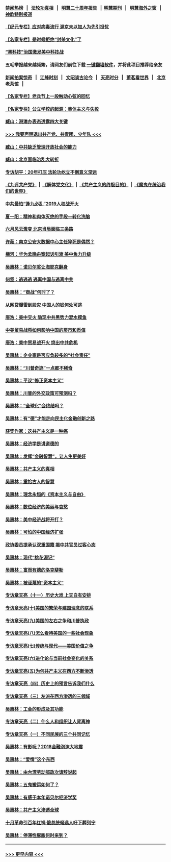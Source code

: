 #### [禁闻热榜](热点新闻.md?=0)  &nbsp;&nbsp;|&nbsp;&nbsp; [法轮功真相](https://github.com/gfw-breaker/truth/blob/master/README.md?=0) &nbsp;&nbsp;|&nbsp;&nbsp; [明慧二十周年报告](https://github.com/gfw-breaker/mh-reports/blob/master/README.md?=0) &nbsp;&nbsp;|&nbsp;&nbsp;[明慧期刊](https://github.com/gfw-breaker/mh-qikan) &nbsp;&nbsp;|&nbsp;&nbsp; [明慧海外之窗](https://github.com/gfw-breaker/mh-news/blob/master/README.md?=0) &nbsp;&nbsp;|&nbsp;&nbsp; [神韵特别报道](https://github.com/gfw-breaker/mh-news/blob/master/shenyun.md?=0)
#### [【纪元专栏】应对病毒流行 渥京未以加人为先引担忧](../pages/nsc423/n11875714.md?t=03111132) 
#### [【名家专栏】是时候拒绝“封杀文化”了](../pages/nsc423/n11814093.md?t=03111132) 
#### [“黑科技”治国激发美中科技战](../pages/nsc423/n11638056.md?t=03111132) 
#### 五毛举报越来越频繁，请网友们前往下载 [一键翻墙软件](https://github.com/gfw-breaker/ssr-accounts)，并将此项目推荐给亲友
#### [新闻拍案惊奇](https://github.com/gfw-breaker/banned-news/blob/master/pages/link4.md) &nbsp;&nbsp;|&nbsp;&nbsp; [江峰时刻](https://github.com/gfw-breaker/banned-news/blob/master/pages/link4.md) &nbsp;&nbsp;|&nbsp;&nbsp; [文昭谈古论今](https://github.com/gfw-breaker/banned-news/blob/master/pages/link4.md) &nbsp;&nbsp;|&nbsp;&nbsp; [天亮时分](https://github.com/gfw-breaker/banned-news/blob/master/pages/link4.md) &nbsp;&nbsp;|&nbsp;&nbsp; [萧茗看世界](https://github.com/gfw-breaker/banned-news/blob/master/pages/link4.md) &nbsp;&nbsp;|&nbsp;&nbsp; [北京老茶馆](https://github.com/gfw-breaker/banned-news/blob/master/pages/link4.md) &nbsp;&nbsp;|&nbsp;&nbsp; 
#### [【名家专栏】老兵节上一段触动心弦的回忆](../pages/nsc423/n11646016.md?t=03111132) 
#### [【名家专栏】公立学校的起源：集体主义与失败](../pages/nsc423/n11601833.md?t=03111132) 
#### [臧山：港澳办表态透露四大关键](../pages/nsc423/n11421628.md?t=03111132) 
#### [>>> 我要声明退出共产党、共青团、少年队 <<<](https://github.com/begood0513/goodnews/blob/master/quit/letter.md) 
#### [臧山：中共缺乏管理开放社会的能力](../pages/nsc423/n11407457.md?t=03111132) 
#### [臧山：北京面临治乱大转折](../pages/nsc423/n11406895.md?t=03111132) 
#### [专访胡平：20年打压 法轮功屹立不倒意义深远](../pages/nsc423/n11398800.md?t=03111132) 
#### [《九评共产党》](https://github.com/begood0513/9ping.md/blob/master/README.md) &nbsp;|&nbsp; [《解体党文化》](../../../../jtdwh.md/blob/master/README.md)  &nbsp;|&nbsp; [《共产主义的终极目的》](../../../../gczydzjmd.md/blob/master/README.md) &nbsp;|&nbsp; [《魔鬼在统治我们的世界》](../../../../mgztzwmdsj.md/blob/master/README.md) 
#### [中共最怕“逢九必乱”2019人权战开火](../pages/nsc423/n11385248.md?t=03111132) 
#### [夏一阳：精神和肉体灭绝的手段—转化洗脑](../pages/nsc423/n11368250.md?t=03111132) 
#### [六月风云激变 北京当局面临三条路](../pages/nsc423/n11313668.md?t=03111132) 
#### [许茹：南京公安大数据中心主任猝死是偶然？](../pages/nsc423/n11064744.md?t=03111132) 
#### [横河：华为孟晚舟案起诉引渡 美中角力升级](../pages/nsc423/n11027230.md?t=03111132) 
#### [吴惠林：诺贝尔奖让海耶克翻身](../pages/nsc423/n10890049.md?t=03111132) 
#### [何坚：逃逃逃 逃离中国与逃离中共](../pages/nsc423/n10592891.md?t=03111132) 
#### [吴惠林：“商战”何时了？](../pages/nsc423/n10573558.md?t=03111132) 
#### [从网贷爆雷到股灾 中国人的钱何处可逃](../pages/nsc423/n10572800.md?t=03111132) 
#### [唐浩：美中交火 隐现中共黑势力混水摸鱼](../pages/nsc423/n10544040.md?t=03111132) 
#### [中美贸易战将如何影响中国的房市和币值](../pages/nsc423/n10543697.md?t=03111132) 
#### [唐浩：美中贸易战开火 烧出中共危机](../pages/nsc423/n10540126.md?t=03111132) 
#### [吴惠林：企业家是否应负较多的“社会责任”](../pages/nsc423/n10535022.md?t=03111132) 
#### [吴惠林：“川普奇迹”一点都不稀奇](../pages/nsc423/n10512808.md?t=03111132) 
#### [吴惠林：平议“修正资本主义”](../pages/nsc423/n10495724.md?t=03111132) 
#### [吴惠林：川普的外交政策可预测吗？](../pages/nsc423/n10462387.md?t=03111132) 
#### [吴惠林：“全球化”会终结吗？](../pages/nsc423/n10452838.md?t=03111132) 
#### [吴惠林：有“德”才能走向民主化金融创新之路](../pages/nsc423/n10432292.md?t=03111132) 
#### [获奖作家：这共产主义是一种癌](../pages/nsc423/n10431541.md?t=03111132) 
#### [吴惠林：经济学是讲道德的](../pages/nsc423/n10398014.md?t=03111132) 
#### [吴惠林：发挥“金融智慧”，让人生更美好](../pages/nsc423/n10375019.md?t=03111132) 
#### [吴惠林：共产主义的真相](../pages/nsc423/n10351394.md?t=03111132) 
#### [吴惠林：重拾古人的智慧](../pages/nsc423/n10337691.md?t=03111132) 
#### [吴惠林：理念永恒的《资本主义与自由》](../pages/nsc423/n10316274.md?t=03111132) 
#### [吴惠林：数位经济的美丽与哀愁](../pages/nsc423/n10292946.md?t=03111132) 
#### [吴惠林：美中经济战将开打？](../pages/nsc423/n10258825.md?t=03111132) 
#### [吴惠林：可怕的中国经济扩张](../pages/nsc423/n10219147.md?t=03111132) 
#### [政协委员提承认双重国籍 揭中共官员过客心态](../pages/nsc423/n10208809.md?t=03111132) 
#### [吴惠林：现代“桃花源记”](../pages/nsc423/n10185234.md?t=03111132) 
#### [吴惠林：富而有德的洛克斐勒](../pages/nsc423/n10142264.md?t=03111132) 
#### [吴惠林：被诬蔑的“资本主义”](../pages/nsc423/n10124816.md?t=03111132) 
#### [专访章天亮（十一）历史大戏 上天自有安排](../pages/nsc423/n10094905.md?t=03111132) 
#### [专访章天亮(十)美国的繁荣与建国理念的联系](../pages/nsc423/n10094899.md?t=03111132) 
#### [专访章天亮(九)美国的左右之争和川普执政](../pages/nsc423/n10094889.md?t=03111132) 
#### [专访章天亮(八)怎么看待美国的一些社会现象](../pages/nsc423/n10094857.md?t=03111132) 
#### [专访章天亮(七)传统与现代——美国价值之争](../pages/nsc423/n10093140.md?t=03111132) 
#### [专访章天亮(六)进化论与当前社会变化的关系](../pages/nsc423/n10092036.md?t=03111132) 
#### [专访章天亮(五)为何共产主义在西方不断渗透](../pages/nsc423/n10083620.md?t=03111132) 
#### [专访章天亮（四）历史上的预言告诉我们什么](../pages/nsc423/n10083606.md?t=03111132) 
#### [专访章天亮（三）左派在西方渗透的三领域](../pages/nsc423/n10081115.md?t=03111132) 
#### [吴惠林：工会的形成及其功能](../pages/nsc423/n10080633.md?t=03111132) 
#### [专访章天亮（二）什么人和组织让人背离神](../pages/nsc423/n10076637.md?t=03111132) 
#### [专访章天亮（一）不同民族的三个共同记忆](../pages/nsc423/n10074188.md?t=03111132) 
#### [吴惠林：有影呒？2018金融泡沫大地震](../pages/nsc423/n10040534.md?t=03111132) 
#### [吴惠林：“爱情”这个东西](../pages/nsc423/n10019423.md?t=03111132) 
#### [吴惠林：由台湾劳动部政次请辞说起](../pages/nsc423/n9979679.md?t=03111132) 
#### [吴惠林：五鬼搬运如何了？](../pages/nsc423/n9925338.md?t=03111132) 
#### [吴惠林：有感于本年诺贝尔经济学奖](../pages/nsc423/n9871883.md?t=03111132) 
#### [吴惠林：共产主义渗透全球](../pages/nsc423/n9812748.md?t=03111132) 
#### [十月革命引百年红祸 俄总统候选人吁下葬列宁](../pages/nsc423/n9810182.md?t=03111132) 
#### [吴惠林：停滞性膨胀何时来到？](../pages/nsc423/n9764136.md?t=03111132) 

----
#### [ >>> 更早内容 <<< ](../indexes/nsc423-earlier.md)
